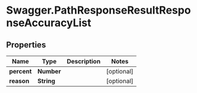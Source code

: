 # Swagger.PathResponseResultResponseAccuracyList

## Properties
Name | Type | Description | Notes
------------ | ------------- | ------------- | -------------
**percent** | **Number** |  | [optional] 
**reason** | **String** |  | [optional] 


